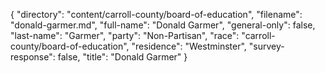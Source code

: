 {
  "directory": "content/carroll-county/board-of-education",
  "filename": "donald-garmer.md",
  "full-name": "Donald Garmer",
  "general-only": false,
  "last-name": "Garmer",
  "party": "Non-Partisan",
  "race": "carroll-county/board-of-education",
  "residence": "Westminster",
  "survey-response": false,
  "title": "Donald Garmer"
}
